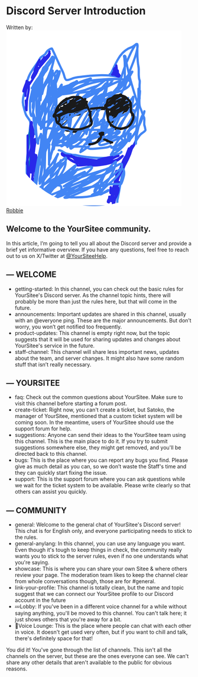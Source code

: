 # Discord Server Introduction

Written by: <img src="../.gitbook/assets/contributors/robskan.png" data-size="line"> [Robbie](../about/contributors.md#robskan-project-lead)

## Welcome to the YourSitee community.

In this article, I’m going to tell you all about the Discord server and provide a brief yet informative overview. If you have any questions, feel free to reach out to us on X/Twitter at [@YourSiteeHelp](https://twitter.com/@YourSiteeHelp).

## — WELCOME

* getting-started: In this channel, you can check out the basic rules for YourSitee's Discord server. As the channel topic hints, there will probably be more than just the rules here, but that will come in the future.
* announcements: Important updates are shared in this channel, usually with an @everyone ping. These are the major announcements. But don’t worry, you won’t get notified too frequently.
* product-updates: This channel is empty right now, but the topic suggests that it will be used for sharing updates and changes about YourSitee's service in the future.
* staff-channel: This channel will share less important news, updates about the team, and server changes. It might also have some random stuff that isn’t really necessary.

## — YOURSITEE

* faq: Check out the common questions about YourSitee. Make sure to visit this channel before starting a forum post.
* create-ticket: Right now, you can't create a ticket, but Satoko, the manager of YourSitee, mentioned that a custom ticket system will be coming soon. In the meantime, users of YourSitee should use the support forum for help.
* suggestions: Anyone can send their ideas to the YourSitee team using this channel. This is the main place to do it. If you try to submit suggestions somewhere else, they might get removed, and you'll be directed back to this channel.
* bugs: This is the place where you can report any bugs you find. Please give as much detail as you can, so we don’t waste the Staff's time and they can quickly start fixing the issue.
* support: This is the support forum where you can ask questions while we wait for the ticket system to be available. Please write clearly so that others can assist you quickly.

## — COMMUNITY

* general: Welcome to the general chat of YourSitee's Discord server! This chat is for English only, and everyone participating needs to stick to the rules.
* general-anylang: In this channel, you can use any language you want. Even though it's tough to keep things in check, the community really wants you to stick to the server rules, even if no one understands what you're saying.
* showcase: This is where you can share your own Sitee & where others review your page. The moderation team likes to keep the channel clear from whole conversations though, those are for #general.
* link-your-profile: This channel is totally clean, but the name and topic suggest that we can connect our YourSitee profile to our Discord account in the future
* 💤Lobby: If you've been in a different voice channel for a while without saying anything, you'll be moved to this channel. You can't talk here; it just shows others that you're away for a bit.
* 💬Voice Lounge: This is the place where people can chat with each other in voice. It doesn't get used very often, but if you want to chill and talk, there's definitely space for that!

You did it! You've gone through the list of channels. This isn't all the channels on the server, but these are the ones everyone can see. We can't share any other details that aren't available to the public for obvious reasons.
